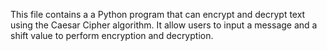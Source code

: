 This file contains a a Python program that can encrypt and decrypt text using the Caesar Cipher algorithm. It allow users to input a message and a shift value to perform encryption and decryption.
